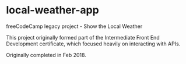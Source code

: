 # local-weather-app
freeCodeCamp legacy project - Show the Local Weather

This project originally formed part of the Intermediate Front End Development certificate, which focused heavily on interacting with APIs.

Originally completed in Feb 2018.